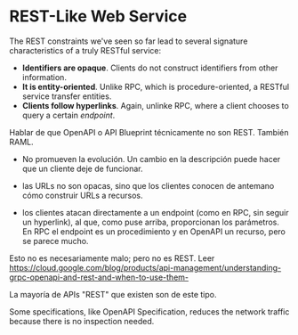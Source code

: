 # REST-Like Web Service
The REST constraints we've seen so far lead to several signature characteristics of a truly RESTful service:

* **Identifiers are opaque**. Clients do not construct identifiers from other information.
* **It is entity-oriented**. Unlike RPC, which is procedure-oriented, a RESTful service transfer entities.
* **Clients follow hyperlinks**. Again, unlinke RPC, where a client chooses to query a certain _endpoint_.


Hablar de que OpenAPI o API Blueprint técnicamente no son REST. También RAML.

* No promueven la evolución. Un cambio en la descripción puede hacer que un cliente deje de funcionar.

* las URLs no son opacas, sino que los clientes conocen de antemano cómo construir URLs a recursos.
* los clientes atacan directamente a un endpoint (como en RPC, sin seguir un hyperlink), al que, como puse arriba, proporcionan los parámetros. En RPC el endpoint es un procedimiento y en OpenAPI un recurso, pero se parece mucho.

Esto no es necesariamente malo; pero no es REST. Leer https://cloud.google.com/blog/products/api-management/understanding-grpc-openapi-and-rest-and-when-to-use-them-

La mayoría de APIs "REST" que existen son de este tipo.

Some specifications, like OpenAPI Specification, reduces the network traffic because there is no inspection needed.
